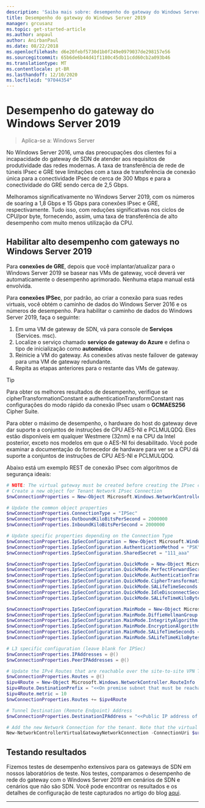 ```yaml
---
description: 'Saiba mais sobre: desempenho do gateway do Windows Server 2019'
title: Desempenho do gateway do Windows Server 2019
manager: grcusanz
ms.topic: get-started-article
ms.author: anpaul
author: AnirbanPaul
ms.date: 08/22/2018
ms.openlocfilehash: d6e20febf5730d1b0f249e0979037de298157e56
ms.sourcegitcommit: 65b6de6b44d41f1180c45db11cdd60cb2a093b46
ms.translationtype: MT
ms.contentlocale: pt-BR
ms.lasthandoff: 12/10/2020
ms.locfileid: "97044354"
---
```

# <a name="windows-server-2019-gateway-performance"></a>Desempenho do gateway do Windows Server 2019

>Aplica-se a: Windows Server


No Windows Server 2016, uma das preocupações dos clientes foi a incapacidade do gateway de SDN de atender aos requisitos de produtividade das redes modernas. A taxa de transferência de rede de túneis IPsec e GRE teve limitações com a taxa de transferência de conexão única para a conectividade IPsec de cerca de 300 Mbps e para a conectividade do GRE sendo cerca de 2,5 Gbps.

Melhoramos significativamente no Windows Server 2019, com os números de soaring a 1,8 Gbps e 15 Gbps para conexões IPsec e GRE, respectivamente. Tudo isso, com reduções significativas nos ciclos de CPU/por byte, fornecendo, assim, uma taxa de transferência de alto desempenho com muito menos utilização da CPU.

## <a name="enable-high-performance-with-gateways-in-windows-server-2019"></a>Habilitar alto desempenho com gateways no Windows Server 2019

Para **conexões de GRE**, depois que você implantar/atualizar para o Windows Server 2019 se basear nas VMs de gateway, você deverá ver automaticamente o desempenho aprimorado. Nenhuma etapa manual está envolvida.

Para **conexões IPSec**, por padrão, ao criar a conexão para suas redes virtuais, você obtém o caminho de dados do Windows Server 2016 e os números de desempenho. Para habilitar o caminho de dados do Windows Server 2019, faça o seguinte:

   1. Em uma VM de gateway de SDN, vá para console de **Serviços** (Services. msc).
   2. Localize o serviço chamado **serviço de gateway do Azure** e defina o tipo de inicialização como **automático**.
   3. Reinicie a VM do gateway.
      As conexões ativas neste failover de gateway para uma VM de gateway redundante.
   4. Repita as etapas anteriores para o restante das VMs de gateway.

>[!TIP]
>Para obter os melhores resultados de desempenho, verifique se cipherTransformationConstant e authenticationTransformConstant nas configurações do modo rápido da conexão IPsec usam o **GCMAES256** Cipher Suite.
>
>Para obter o máximo de desempenho, o hardware do host do gateway deve dar suporte a conjuntos de instruções de CPU AES-NI e PCLMULQDQ. Eles estão disponíveis em qualquer Westmere (32nm) e na CPU da Intel posterior, exceto nos modelos em que o AES-NI foi desabilitado. Você pode examinar a documentação do fornecedor de hardware para ver se a CPU dá suporte a conjuntos de instruções de CPU AES-NI e PCLMULQDQ.

Abaixo está um exemplo REST de conexão IPsec com algoritmos de segurança ideais:

```PowerShell
# NOTE: The virtual gateway must be created before creating the IPsec connection. More details here.
# Create a new object for Tenant Network IPsec Connection
$nwConnectionProperties = New-Object Microsoft.Windows.NetworkController.NetworkConnectionProperties

# Update the common object properties
$nwConnectionProperties.ConnectionType = "IPSec"
$nwConnectionProperties.OutboundKiloBitsPerSecond = 2000000
$nwConnectionProperties.InboundKiloBitsPerSecond = 2000000

# Update specific properties depending on the Connection Type
$nwConnectionProperties.IpSecConfiguration = New-Object Microsoft.Windows.NetworkController.IpSecConfiguration
$nwConnectionProperties.IpSecConfiguration.AuthenticationMethod = "PSK"
$nwConnectionProperties.IpSecConfiguration.SharedSecret = "111_aaa"

$nwConnectionProperties.IpSecConfiguration.QuickMode = New-Object Microsoft.Windows.NetworkController.QuickMode
$nwConnectionProperties.IpSecConfiguration.QuickMode.PerfectForwardSecrecy = "PFS2048"
$nwConnectionProperties.IpSecConfiguration.QuickMode.AuthenticationTransformationConstant = "GCMAES256"
$nwConnectionProperties.IpSecConfiguration.QuickMode.CipherTransformationConstant = "GCMAES256"
$nwConnectionProperties.IpSecConfiguration.QuickMode.SALifeTimeSeconds = 3600
$nwConnectionProperties.IpSecConfiguration.QuickMode.IdleDisconnectSeconds = 500
$nwConnectionProperties.IpSecConfiguration.QuickMode.SALifeTimeKiloBytes = 2000

$nwConnectionProperties.IpSecConfiguration.MainMode = New-Object Microsoft.Windows.NetworkController.MainMode
$nwConnectionProperties.IpSecConfiguration.MainMode.DiffieHellmanGroup = "Group2"
$nwConnectionProperties.IpSecConfiguration.MainMode.IntegrityAlgorithm = "SHA256"
$nwConnectionProperties.IpSecConfiguration.MainMode.EncryptionAlgorithm = "AES256"
$nwConnectionProperties.IpSecConfiguration.MainMode.SALifeTimeSeconds = 28800
$nwConnectionProperties.IpSecConfiguration.MainMode.SALifeTimeKiloBytes = 2000

# L3 specific configuration (leave blank for IPSec)
$nwConnectionProperties.IPAddresses = @()
$nwConnectionProperties.PeerIPAddresses = @()

# Update the IPv4 Routes that are reachable over the site-to-site VPN Tunnel
$nwConnectionProperties.Routes = @()
$ipv4Route = New-Object Microsoft.Windows.NetworkController.RouteInfo
$ipv4Route.DestinationPrefix = "<<On premise subnet that must be reachable over the VPN tunnel. Ex: 10.0.0.0/24>>"
$ipv4Route.metric = 10
$nwConnectionProperties.Routes += $ipv4Route

# Tunnel Destination (Remote Endpoint) Address
$nwConnectionProperties.DestinationIPAddress = "<<Public IP address of the On-Premise VPN gateway. Ex: 192.168.3.4>>"

# Add the new Network Connection for the tenant. Note that the virtual gateway must be created before creating the IPsec connection. $uri is the REST URI of your deployment and must be in the form of “https://<REST URI>”
New-NetworkControllerVirtualGatewayNetworkConnection -ConnectionUri $uri -VirtualGatewayId $virtualGW.ResourceId -ResourceId "Contoso_IPSecGW" -Properties $nwConnectionProperties -Force
```

## <a name="testing-results"></a>Testando resultados

Fizemos testes de desempenho extensivos para os gateways de SDN em nossos laboratórios de teste. Nos testes, comparamos o desempenho de rede do gateway com o Windows Server 2019 em cenários de SDN e cenários que não são SDN. Você pode encontrar os resultados e os detalhes de configuração de teste capturados no artigo do blog [aqui](https://blogs.technet.microsoft.com/networking/2018/08/15/high-performance-gateways/).

---
